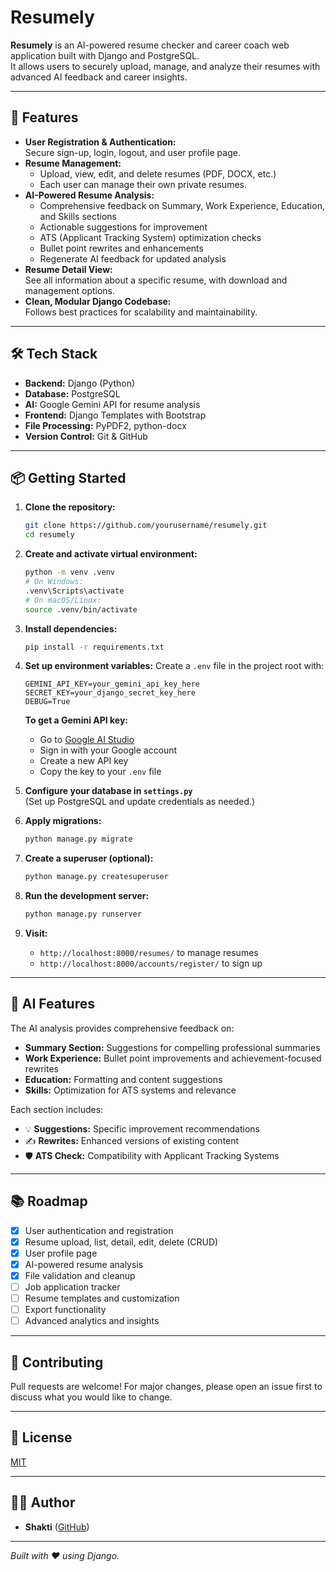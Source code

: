 # Resumely

**Resumely** is an AI-powered resume checker and career coach web application built with Django and PostgreSQL.  
It allows users to securely upload, manage, and analyze their resumes with advanced AI feedback and career insights.

---

## 🚀 Features

- **User Registration & Authentication:**  
  Secure sign-up, login, logout, and user profile page.
- **Resume Management:**  
  - Upload, view, edit, and delete resumes (PDF, DOCX, etc.)
  - Each user can manage their own private resumes.
- **AI-Powered Resume Analysis:**
  - Comprehensive feedback on Summary, Work Experience, Education, and Skills sections
  - Actionable suggestions for improvement
  - ATS (Applicant Tracking System) optimization checks
  - Bullet point rewrites and enhancements
  - Regenerate AI feedback for updated analysis
- **Resume Detail View:**  
  See all information about a specific resume, with download and management options.
- **Clean, Modular Django Codebase:**  
  Follows best practices for scalability and maintainability.

---

## 🛠️ Tech Stack

- **Backend:** Django (Python)
- **Database:** PostgreSQL
- **AI:** Google Gemini API for resume analysis
- **Frontend:** Django Templates with Bootstrap
- **File Processing:** PyPDF2, python-docx
- **Version Control:** Git & GitHub

---

## 📦 Getting Started

1. **Clone the repository:**
   ```bash
   git clone https://github.com/yourusername/resumely.git
   cd resumely
   ```

2. **Create and activate virtual environment:**
   ```bash
   python -m venv .venv
   # On Windows:
   .venv\Scripts\activate
   # On macOS/Linux:
   source .venv/bin/activate
   ```

3. **Install dependencies:**
   ```bash
   pip install -r requirements.txt
   ```

4. **Set up environment variables:**
   Create a `.env` file in the project root with:
   ```
   GEMINI_API_KEY=your_gemini_api_key_here
   SECRET_KEY=your_django_secret_key_here
   DEBUG=True
   ```
   
   **To get a Gemini API key:**
   - Go to [Google AI Studio](https://makersuite.google.com/app/apikey)
   - Sign in with your Google account
   - Create a new API key
   - Copy the key to your `.env` file

5. **Configure your database in `settings.py`**  
   (Set up PostgreSQL and update credentials as needed.)

6. **Apply migrations:**
   ```bash
   python manage.py migrate
   ```

7. **Create a superuser (optional):**
   ```bash
   python manage.py createsuperuser
   ```

8. **Run the development server:**
   ```bash
   python manage.py runserver
   ```

9. **Visit:**  
   - `http://localhost:8000/resumes/` to manage resumes  
   - `http://localhost:8000/accounts/register/` to sign up

---

## 🤖 AI Features

The AI analysis provides comprehensive feedback on:

- **Summary Section:** Suggestions for compelling professional summaries
- **Work Experience:** Bullet point improvements and achievement-focused rewrites
- **Education:** Formatting and content suggestions
- **Skills:** Optimization for ATS systems and relevance

Each section includes:
- 💡 **Suggestions:** Specific improvement recommendations
- ✍️ **Rewrites:** Enhanced versions of existing content
- 🛡️ **ATS Check:** Compatibility with Applicant Tracking Systems

---

## 📚 Roadmap

- [x] User authentication and registration
- [x] Resume upload, list, detail, edit, delete (CRUD)
- [x] User profile page
- [x] AI-powered resume analysis
- [x] File validation and cleanup
- [ ] Job application tracker
- [ ] Resume templates and customization
- [ ] Export functionality
- [ ] Advanced analytics and insights

---

## 🤝 Contributing

Pull requests are welcome! For major changes, please open an issue first to discuss what you would like to change.

---

## 📄 License

[MIT](LICENSE)

---

## 🙋‍♂️ Author

- **Shakti** ([GitHub](https://github.com/shakti-s1))

---

*Built with ❤️ using Django.*
